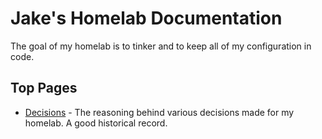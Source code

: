 # Jake's Homelab Documentation

The goal of my homelab is to tinker and to keep all of my configuration in code.

## Top Pages

- [Decisions](./decisions/README.md) - The reasoning behind various decisions
  made for my homelab. A good historical record.
